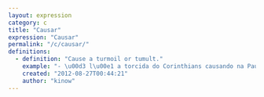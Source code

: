 ```yaml
---
layout: expression
category: c
title: "Causar"
expression: "Causar"
permalink: "/c/causar/"
definitions:
  - definition: "Cause a turmoil or tumult."
    example: "- \u00d3 l\u00e1 a torcida do Corinthians causando na Paulista."
    created: "2012-08-27T00:44:21"
    author: "kinow"
---
```

